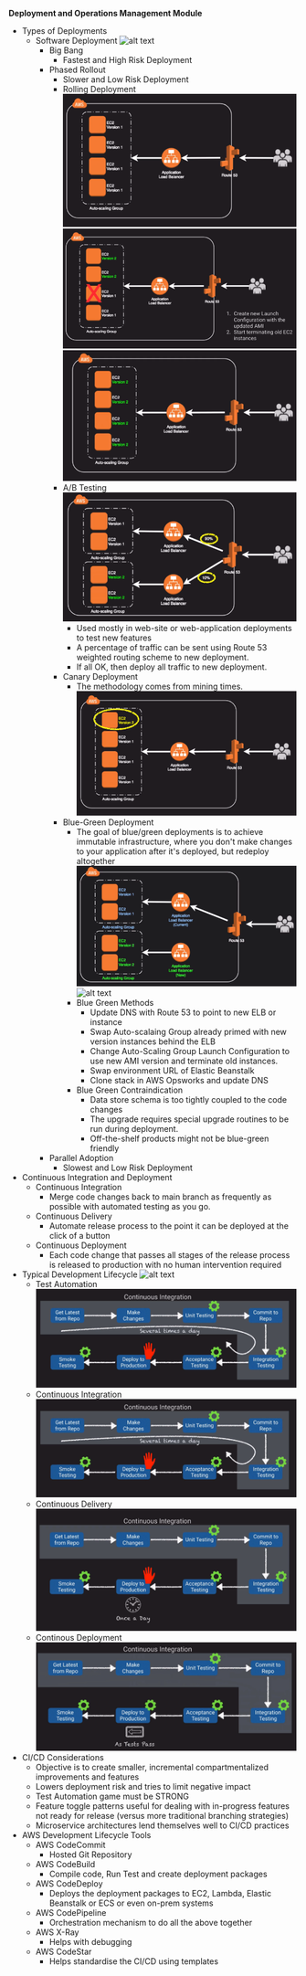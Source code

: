 **Deployment and Operations Management Module**

- Types of Deployments
  - Software Deployment
    ![alt text](https://github.com/vforvarun/AWS-SA-PRO-PREP/blob/master/images/deployment-types.png)
    - Big Bang
      - Fastest and High Risk Deployment
    - Phased Rollout
      - Slower and Low Risk Deployment
      - Rolling Deployment
        ![alt text](https://github.com/vforvarun/AWS-SA-PRO-PREP/blob/master/images/rolling-deployment-1.png)
        ![alt text](https://github.com/vforvarun/AWS-SA-PRO-PREP/blob/master/images/rolling-deployment-2.png)
        ![alt text](https://github.com/vforvarun/AWS-SA-PRO-PREP/blob/master/images/rolling-deployment-3.png)
      - A/B Testing
        ![alt text](https://github.com/vforvarun/AWS-SA-PRO-PREP/blob/master/images/a-b-testing-1.png)
        - Used mostly in web-site or web-application deployments to test new features
        - A percentage of traffic can be sent using Route 53 weighted routing scheme to new deployment.
        - If all OK, then deploy all traffic to new deployment.
      - Canary Deployment
        - The methodology comes from mining times.
        ![alt text](https://github.com/vforvarun/AWS-SA-PRO-PREP/blob/master/images/canary-release.png)      
      - Blue-Green Deployment
        - The goal of blue/green deployments is to achieve immutable infrastructure, where you don't make changes to your application after it's deployed, but redeploy altogether
        ![alt text](https://github.com/vforvarun/AWS-SA-PRO-PREP/blob/master/images/blue-green.png)
        ![alt text](https://github.com/vforvarun/AWS-SA-PRO-PREP/blob/master/images/blue-green-1.png)
        - Blue Green Methods
          - Update DNS with Route 53 to point to new ELB or instance
          - Swap Auto-scalaing Group already primed with new version instances behind the ELB
          - Change Auto-Scaling Group Launch Configuration to use new AMI version and terminate old instances.
          - Swap environment URL of Elastic Beanstalk
          - Clone stack in AWS Opsworks and update DNS
        - Blue Green Contraindication
          - Data store schema is too tightly coupled to the code changes
          - The upgrade requires special upgrade routines to be run during deployment.
          - Off-the-shelf products might not be blue-green friendly
    - Parallel Adoption
      - Slowest and Low Risk Deployment
- Continuous Integration and Deployment
  - Continuous Integration
    - Merge code changes back to main branch as frequently as possible with automated testing as you go.
  - Continuous Delivery
    - Automate release process to the point it can be deployed at the click of a button
  - Continuous Deployment
    - Each code change that passes all stages of the release process is released to production with no human intervention required
- Typical Development Lifecycle
  ![alt text](https://github.com/vforvarun/AWS-SA-PRO-PREP/blob/master/images/development-lifecycle.png)
  - Test Automation
  ![alt text](https://github.com/vforvarun/AWS-SA-PRO-PREP/blob/master/images/test-automation.png)
  - Continuous Integration
  ![alt text](https://github.com/vforvarun/AWS-SA-PRO-PREP/blob/master/images/CI.png)
  - Continuous Delivery
  ![alt text](https://github.com/vforvarun/AWS-SA-PRO-PREP/blob/master/images/continuous-delivery.png)
  - Continous Deployment
  ![alt text](https://github.com/vforvarun/AWS-SA-PRO-PREP/blob/master/images/continuous-deployment.png)
- CI/CD Considerations
  - Objective is to create smaller, incremental compartmentalized improvements and features
  - Lowers deployment risk and tries to limit negative impact
  - Test Automation game must be STRONG
  - Feature toggle patterns useful for dealing with in-progress features not ready for release (versus more traditional branching strategies)
  - Microservice architectures lend themselves well to CI/CD practices
- AWS Development Lifecycle Tools
  - AWS CodeCommit
    - Hosted Git Repository
  - AWS CodeBuild
    - Compile code, Run Test and create deployment packages
  - AWS CodeDeploy
    - Deploys the deployment packages to EC2, Lambda, Elastic Beanstalk or ECS or even on-prem systems
  - AWS CodePipeline
    - Orchestration mechanism to do all the above together
  - AWS X-Ray
    - Helps with debugging
  - AWS CodeStar
    - Helps standardise the CI/CD using templates
